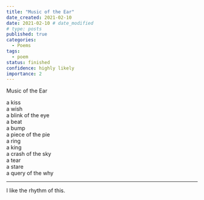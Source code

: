 ```yaml
---
title: "Music of the Ear"
date_created: 2021-02-10
date: 2021-02-10 # date_modified
# type: posts
published: true
categories:
  - Poems
tags:
  - poem
status: finished
confidence: highly likely
importance: 2
---
```


Music of the Ear

a kiss  
a wish  
a blink of the eye  
a beat  
a bump  
a piece of the pie  
a ring  
a king  
a crash of the sky  
a tear  
a stare  
a query of the why  

---

I like the rhythm of this.